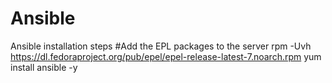 # Ansible

Ansible installation steps
#Add the EPL packages to the server
rpm -Uvh https://dl.fedoraproject.org/pub/epel/epel-release-latest-7.noarch.rpm
yum install ansible -y
